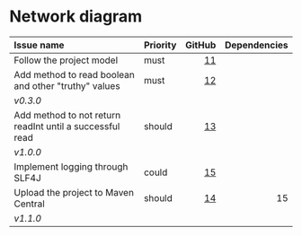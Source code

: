 # Network diagram

| Issue name | Priority | GitHub | Dependencies |
| :--- | :--- | ---: | ---: |
| Follow the project model | must | [11][11] | |
| Add method to read boolean and other "truthy" values | must | [12][12] | |
| *v0.3.0* | | | |
| Add method to not return readInt until a successful read | should | [13][13] | |
| *v1.0.0* | | | |
| Implement logging through SLF4J | could | [15][15] | |
| Upload the project to Maven Central | should | [14][14] | 15 |
| *v1.1.0* | | | |


[11]: https://github.com/olivertwistor/java-tui/issues/11
[12]: https://github.com/olivertwistor/java-tui/issues/12
[13]: https://github.com/olivertwistor/java-tui/issues/13
[14]: https://github.com/olivertwistor/java-tui/issues/14
[15]: https://github.com/olivertwistor/java-tui/issues/15